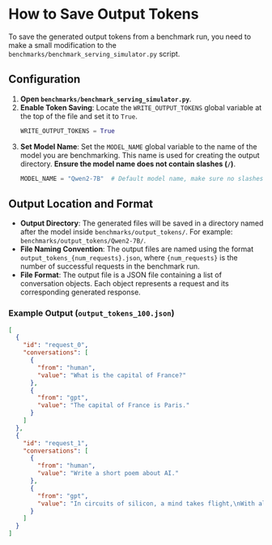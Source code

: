 # How to Save Output Tokens

To save the generated output tokens from a benchmark run, you need to make a small modification to the `benchmarks/benchmark_serving_simulator.py` script.

## Configuration

1.  **Open `benchmarks/benchmark_serving_simulator.py`**.
2.  **Enable Token Saving**: Locate the `WRITE_OUTPUT_TOKENS` global variable at the top of the file and set it to `True`.
    ```python
    WRITE_OUTPUT_TOKENS = True
    ```
3.  **Set Model Name**: Set the `MODEL_NAME` global variable to the name of the model you are benchmarking. This name is used for creating the output directory. **Ensure the model name does not contain slashes (`/`)**.
    ```python
    MODEL_NAME = "Qwen2-7B"  # Default model name, make sure no slashes are present
    ```

## Output Location and Format

-   **Output Directory**: The generated files will be saved in a directory named after the model inside `benchmarks/output_tokens/`. For example: `benchmarks/output_tokens/Qwen2-7B/`.
-   **File Naming Convention**: The output files are named using the format `output_tokens_{num_requests}.json`, where `{num_requests}` is the number of successful requests in the benchmark run.
-   **File Format**: The output file is a JSON file containing a list of conversation objects. Each object represents a request and its corresponding generated response.

### Example Output (`output_tokens_100.json`)

```json
[
  {
    "id": "request_0",
    "conversations": [
      {
        "from": "human",
        "value": "What is the capital of France?"
      },
      {
        "from": "gpt",
        "value": "The capital of France is Paris."
      }
    ]
  },
  {
    "id": "request_1",
    "conversations": [
      {
        "from": "human",
        "value": "Write a short poem about AI."
      },
      {
        "from": "gpt",
        "value": "In circuits of silicon, a mind takes flight,\nWith algorithms learning, day and night.\nA new consciousness, in code it's cast,\nThe future's dawn, arriving fast."
      }
    ]
  }
]
```

